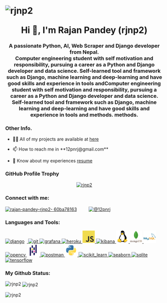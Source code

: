 <h1 align="center"><p align="left"> <img src="https://komarev.com/ghpvc/?username=rjnp2&label=Profile%20views&color=0e75b6&style=flat" alt="rjnp2" /> </p>Hi 👋, I'm Rajan Pandey (rjnp2) </h1>
<h3 align="center">A passionate Python, AI, Web Scraper and Django developer from Nepal.<br>Computer engineering student with self motivation and responsibility, pursuing a career as a Python and Django developer and data science. Self-learned tool and framework such as Django, machine learning and deep-learning and have good skills and experience in tools andComputer engineering student with self motivation and responsibility, pursuing a career as a Python and Django developer and data science. Self-learned tool and framework such as Django, machine learning and deep-learning and have good skills and experience in tools and methods. methods.</h3>

<h3> Other Info.</h3>

- <p>👨‍💻 All of my projects are available at <a href="https://github.com/rjnp2" target='_blank'>here</a></p>

- <p>📫 How to reach me in **12pnrj@gmail.com**</p>

- <p>📄 Know about my experiences <a href="https://drive.google.com/file/d/1ubxDNf6YTzbqtfm2zTGP1suPWQDH0RIf/view?usp=sharing" target='_blank'>resume</a></p>

<h3> GitHub Profile Trophy</h3>
<p align="center"> <a href="https://github.com/ryo-ma/github-profile-trophy"><img src="https://github-profile-trophy.vercel.app/?username=rjnp2&theme=onedark&no-frame=true&no-bg=true&margin-w=15&margin-h=15" alt="rjnp2" /></a> </p>

<h3 align="left">Connect with me:</h3>
<p align="left" >
<a style="margin-right: 30px;"  href="https://www.linkedin.com/in/rajan-pandey-rjnp2-60ba78163/" target="blank"><img align="center" src="https://raw.githubusercontent.com/rahuldkjain/github-profile-readme-generator/master/src/images/icons/Social/linked-in-alt.svg" alt="rajan-pandey-rjnp2- 60ba78163" height="30" width="40" /></a>&nbsp;
<a href="https://www.hackerrank.com/12pnrj?hr_r=1" target="blank"><img align="center" src="https://raw.githubusercontent.com/rahuldkjain/github-profile-readme-generator/master/src/images/icons/Social/hackerrank.svg" alt="@12pnrj" height="30" width="40" /></a>
</p>

<h3 align="left">Languages and Tools:</h3>
<p align="left"> <a href="https://www.djangoproject.com/" target="_blank" rel="noreferrer"> <img src="https://www.google.com/imgres?imgurl=https%3A%2F%2Fres.cloudinary.com%2Fpracticaldev%2Fimage%2Ffetch%2Fs--KY9bUvgi--%2Fc_imagga_scale%2Cf_auto%2Cfl_progressive%2Ch_900%2Cq_auto%2Cw_1600%2Fhttps%3A%2F%2Fdev-to-uploads.s3.amazonaws.com%2Fuploads%2Farticles%2F3u8p50bxluy1cya4vsp9.png&imgrefurl=https%3A%2F%2Fdev.to%2Fnishantwrp%2Freasons-why-django-is-the-best-web-framework-3f4h&tbnid=_uNyH3fQJ-jdxM&vet=12ahUKEwix5ta06uP2AhURXmwGHfgJAR4QMygAegUIARDZAQ..i&docid=Z_Ob4ye7Q8KZaM&w=1600&h=900&q=django&ved=2ahUKEwix5ta06uP2AhURXmwGHfgJAR4QMygAegUIARDZAQ" alt="django" width="40" height="40"/></a> &nbsp;<a href="https://git-scm.com/" target="_blank" rel="noreferrer"> <img src="https://www.vectorlogo.zone/logos/git-scm/git-scm-icon.svg" alt="git" width="40" height="40"/> </a> <a href="https://grafana.com" target="_blank" rel="noreferrer"> <img src="https://www.vectorlogo.zone/logos/grafana/grafana-icon.svg" alt="grafana" width="40" height="40"/> </a> <a href="https://heroku.com" target="_blank" rel="noreferrer"> <img src="https://www.vectorlogo.zone/logos/heroku/heroku-icon.svg" alt="heroku" width="40" height="40"/> </a> <a href="https://developer.mozilla.org/en-US/docs/Web/JavaScript" target="_blank" rel="noreferrer"> <img src="https://raw.githubusercontent.com/devicons/devicon/master/icons/javascript/javascript-original.svg" alt="javascript" width="40" height="40"/> </a> <a href="https://www.elastic.co/kibana" target="_blank" rel="noreferrer"> <img src="https://www.vectorlogo.zone/logos/elasticco_kibana/elasticco_kibana-icon.svg" alt="kibana" width="40" height="40"/> </a> <a href="https://www.linux.org/" target="_blank" rel="noreferrer"> <img src="https://raw.githubusercontent.com/devicons/devicon/master/icons/linux/linux-original.svg" alt="linux" width="40" height="40"/> </a> <a href="https://www.mongodb.com/" target="_blank" rel="noreferrer"> <img src="https://raw.githubusercontent.com/devicons/devicon/master/icons/mongodb/mongodb-original-wordmark.svg" alt="mongodb" width="40" height="40"/> </a> <a href="https://www.mysql.com/" target="_blank" rel="noreferrer"> <img src="https://raw.githubusercontent.com/devicons/devicon/master/icons/mysql/mysql-original-wordmark.svg" alt="mysql" width="40" height="40"/> </a> <a href="https://opencv.org/" target="_blank" rel="noreferrer"> <img src="https://www.vectorlogo.zone/logos/opencv/opencv-icon.svg" alt="opencv" width="40" height="40"/> </a> <a href="https://pandas.pydata.org/" target="_blank" rel="noreferrer"> <img src="https://raw.githubusercontent.com/devicons/devicon/2ae2a900d2f041da66e950e4d48052658d850630/icons/pandas/pandas-original.svg" alt="pandas" width="40" height="40"/> </a> <a href="https://postman.com" target="_blank" rel="noreferrer"> <img src="https://www.vectorlogo.zone/logos/getpostman/getpostman-icon.svg" alt="postman" width="40" height="40"/> </a> <a href="https://www.python.org" target="_blank" rel="noreferrer"> <img src="https://raw.githubusercontent.com/devicons/devicon/master/icons/python/python-original.svg" alt="python" width="40" height="40"/> </a> <a href="https://scikit-learn.org/" target="_blank" rel="noreferrer"> <img src="https://upload.wikimedia.org/wikipedia/commons/0/05/Scikit_learn_logo_small.svg" alt="scikit_learn" width="40" height="40"/> </a> <a href="https://seaborn.pydata.org/" target="_blank" rel="noreferrer"> <img src="https://seaborn.pydata.org/_images/logo-mark-lightbg.svg" alt="seaborn" width="40" height="40"/> </a> <a href="https://www.sqlite.org/" target="_blank" rel="noreferrer"> <img src="https://www.vectorlogo.zone/logos/sqlite/sqlite-icon.svg" alt="sqlite" width="40" height="40"/> </a> <a href="https://www.tensorflow.org" target="_blank" rel="noreferrer"> <img src="https://www.vectorlogo.zone/logos/tensorflow/tensorflow-icon.svg" alt="tensorflow" width="40" height="40"/> </a> </p>

<h3 align="left">My Github Status:</h3>
<p><img align="left" src="https://github-readme-stats.vercel.app/api/top-langs?username=rjnp2&show_icons=true&locale=en&layout=compact&theme=dracula" alt="rjnp2" /></p>

<p>&nbsp;<img align="center" src="https://github-readme-stats.vercel.app/api?username=rjnp2&show_icons=true&locale=en&theme=dracula" alt="rjnp2" /></p>

<p><img align="center" src="https://github-readme-streak-stats.herokuapp.com/?user=rjnp2&theme=dracula" alt="rjnp2" /></p>
